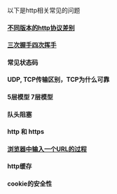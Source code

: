 以下是http相关常见的问题

#### [不同版本的http协议差别](httpVersion.md)
#### [三次握手四次挥手](tcpConnection.md)
#### 常见状态码
#### UDP, TCP传输区别，TCP为什么可靠
#### 5层模型 7层模型
#### 队头阻塞
#### http 和 https
#### [浏览器中输入一个URL的过程](openUrl.md)
#### http缓存
#### cookie的安全性

